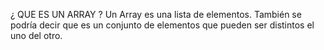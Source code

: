 ¿ QUE ES UN ARRAY ?
    Un Array es una lista de elementos. También se podría decir que es un conjunto de elementos que pueden ser distintos el uno del otro.